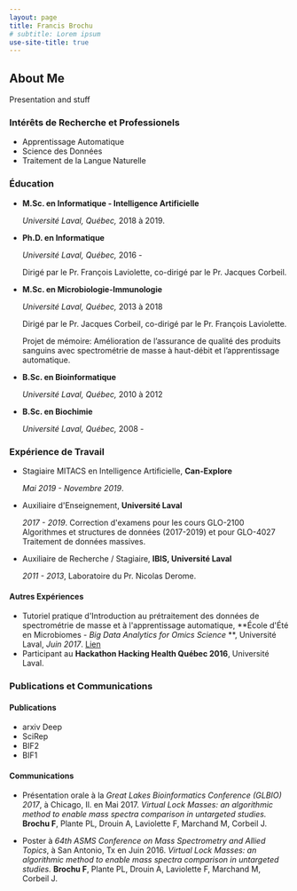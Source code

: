```yaml
---
layout: page
title: Francis Brochu
# subtitle: Lorem ipsum
use-site-title: true
---
```


## About Me

Presentation and stuff

### Intérêts de Recherche et Professionels

- Apprentissage Automatique
- Science des Données
- Traitement de la Langue Naturelle

### Éducation

- **M.Sc. en Informatique - Intelligence Artificielle** 

    *Université Laval, Québec,* 2018 à 2019.
- **Ph.D. en Informatique** 
    
    *Université Laval, Québec,* 2016 - 
    
    Dirigé par le Pr. François Laviolette, co-dirigé par le Pr. Jacques Corbeil.
- **M.Sc. en Microbiologie-Immunologie** 
    
    *Université Laval, Québec,* 2013 à 2018
    
    Dirigé par le Pr. Jacques Corbeil, co-dirigé par le Pr. François Laviolette.
    
    Projet de mémoire: Amélioration de l’assurance de qualité des produits sanguins avec spectrométrie de masse à haut-débit et l’apprentissage automatique.
- **B.Sc. en Bioinformatique** 
    
    *Université Laval, Québec,* 2010 à 2012
- **B.Sc. en Biochimie** 
    
    *Université Laval, Québec,* 2008 -

### Expérience de Travail

 - Stagiaire MITACS en Intelligence Artificielle, **Can-Explore**
 
     *Mai 2019 - Novembre 2019*. 
     
 - Auxiliaire d'Enseignement, **Université Laval**
 
     *2017 - 2019*. Correction d'examens pour les cours GLO-2100 Algorithmes et structures de données (2017-2019) et pour GLO-4027 Traitement de données massives.
     
 - Auxiliaire de Recherche / Stagiaire, **IBIS, Université Laval**
 
     *2011 - 2013*, Laboratoire du Pr. Nicolas Derome.
     
#### Autres Expériences

- Tutoriel pratique d'Introduction au prétraitement des données de spectrométrie de masse et à l'apprentissage automatique, **École d'Été en Microbiomes - *Big Data Analytics for Omics Science* **, Université Laval, *Juin 2017*. [Lien](https://bioinformaticsdotca.github.io/mss_2017)
- Participant au **Hackathon Hacking Health Québec 2016**, Université Laval.

### Publications et Communications

#### Publications

 - arxiv Deep
 - SciRep
 - BIF2
 - BIF1

#### Communications

- Présentation orale à la *Great Lakes Bioinformatics Conference (GLBIO) 2017*, à Chicago, Il. en Mai 2017. *Virtual Lock Masses: an algorithmic method to enable mass spectra comparison in untargeted studies.* **Brochu F**, Plante PL, Drouin A, Laviolette F, Marchand M, Corbeil J.

- Poster à *64th ASMS Conference on Mass Spectrometry and Allied Topics*, à San Antonio, Tx en Juin 2016. *Virtual Lock Masses: an algorithmic method to enable mass spectra comparison in untargeted studies.* **Brochu F**, Plante PL, Drouin A, Laviolette F, Marchand M, Corbeil J.
